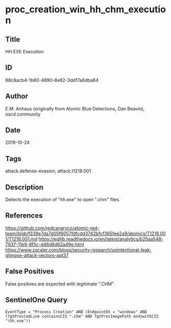 # proc_creation_win_hh_chm_execution

## Title
HH.EXE Execution

## ID
68c8acb4-1b60-4890-8e82-3ddf7a6dba84

## Author
E.M. Anhaus (originally from Atomic Blue Detections, Dan Beavin), oscd.community

## Date
2019-10-24

## Tags
attack.defense-evasion, attack.t1218.001

## Description
Detects the execution of "hh.exe" to open ".chm" files.

## References
https://github.com/redcanaryco/atomic-red-team/blob/f339e7da7d05f6057fdfcdd3742bfcf365fee2a9/atomics/T1218.001/T1218.001.md
https://eqllib.readthedocs.io/en/latest/analytics/b25aa548-7937-11e9-8f5c-d46d6d62a49e.html
https://www.zscaler.com/blogs/security-research/unintentional-leak-glimpse-attack-vectors-apt37

## False Positives
False positives are expected with legitimate ".CHM"

## SentinelOne Query
```
EventType = "Process Creation" AND (EndpointOS = "windows" AND (TgtProcCmdLine containsCIS ".chm" AND TgtProcImagePath endswithCIS "\hh.exe"))

```